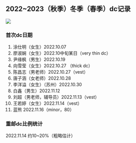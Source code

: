 ## 2022~2023（秋季）冬季（春季）dc记录

![](https://count.getloli.com/get/@2223winterdcrecord)

### 首次dc日期

1. 涂仕明（女生）2022.10.07 
2. 廖淑娴（女生）2022.10中旬某日（very thin dc）
3. 尹缘枫（男生）2022.10.19
4. 向雪莹（女生）2022.10.27 （thick dc）
5. 陈昌志（男老师）2022.10.27（vest）
6. 唐子涵（女老师）2022.10.28
7. 李洋溢（女生）（苏州）2022.10.30
8. 白鑫（男生）2022.11.12
9. 刘超（男老师，辅导员）2022.11.13（vest）
10. 王若婷（女生）2022.11.14（vest）
11. 蓝熊 2022.11.16（minor，80）

### 重邮dc比例统计

2022.11.14 约10~20%（粗略估计）
